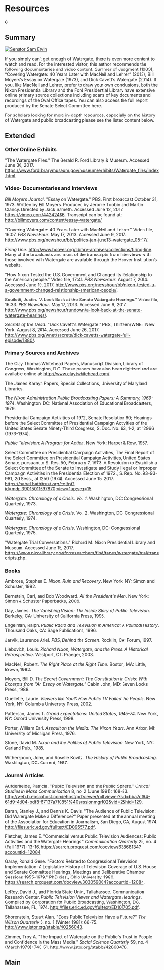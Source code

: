 # Resources

6

## Summary

[![Senator Sam Ervin](https://s3.amazonaws.com/americanarchive.org/exhibits/Ervin-Drawing-s.jpg)](https://s3.amazonaws.com/americanarchive.org/exhibits/Ervin-Drawing)

If you simply can’t get enough of Watergate, there is even more content to watch and read. For the interested visitor, this author recommends the following documentaries and video content: Summer of Judgment (1983), “Covering Watergate: 40 Years Later with MacNeil and Lehrer” (2013), Bill Moyers’s Essay on Watergate (1973), and Dick Cavett’s Watergate (2014). If you, like MacNeil and Lehrer, prefer to draw your own conclusions, both the Nixon Presidential Library and the Ford Presidential Library have extensive online primary source collections including scans of key documents and recordings of the Oval Office tapes. You can also access the full report produced by the Senate Select Committee here. 

For scholars looking for more in-depth resources, especially on the history of Watergate and public broadcasting please see the listed content below.
 

## Extended
### Other Online Exhibits
"The Watergate Files." The Gerald R. Ford Library & Museum. Accessed June 30, 2017. https://www.fordlibrarymuseum.gov/museum/exhibits/Watergate_files/index.html.



### Video- Documentaries and Interviews
*Bill Moyers Journal*. "Essay on Watergate." PBS. First broadcast October 31, 1973. Written by Bill Moyers. Produced by Jerome Toobin and Martin Clancy. Directed by Jack Sameth. Accessed June 12, 2017. https://vimeo.com/44242486.
Transcript can be found at: http://billmoyers.com/content/essay-watergate/

"Covering Watergate: 40 Years Later with MacNeil and Lehrer." Video file, 16:07. *PBS NewsHour*. May 17, 2013. Accessed June 9, 2017. http://www.pbs.org/newshour/bb/politics-jan-june13-watergate_05-17/.

*Firing Line*. http://www.hoover.org/library-archives/collections/firing-line. Many of the broadcasts and most of the transcripts from interviews with those involved with Watergate are available through the Hoover Institution’s website.

"How Nixon Tested the U.S. Government and Changed its Relationship to the American people." Video file, 17:41. *PBS NewsHour*. August 7, 2014. Accessed June 19, 2017. http://www.pbs.org/newshour/bb/nixon-tested-u-s-government-changed-relationship-american-people/.

Scuiletti, Justin. "A Look Back at the Senate Watergate Hearings." Video file, 16:33. *PBS NewsHour*. May 17, 2013. Accessed June 9, 2017. http://www.pbs.org/newshour/rundown/a-look-back-at-the-senate-watergate-hearings/.
 
*Secrets of the Dead*. "Dick Cavett's Watergate." PBS, Thirteen/WNET New York. August 8, 2014. Accessed June 26, 2017. http://www.pbs.org/wnet/secrets/dick-cavetts-watergate-full-episode/1880/.



### Primary Sources and Archives
The Clay Thomas Whitehead Papers, Manuscript Division, Library of Congress, Washington, D.C. These papers have also been digitized and are available online at: http://www.claytwhitehead.com/

The James Karayn Papers, Special Collections, University of Maryland Libraries.

*The Nixon Administration Public Broadcasting Papers: A Summary, 1969-1974*. Washington, DC: National Association of Educational Broadcasters, 1979.

Presidential Campaign Activities of 1972, Senate Resolution 60; Hearings before the Select Committee of Presidential Campaign Activities of the United States Senate Ninety-Third Congress, S. Doc. No. 93, 1-2, at 12966 (1973-1974).

*Public Television: A Program for Action*. New York: Harper & Row, 1967.

Select Committee on Presidential Campaign Activities, The Final Report of the Select Committee on Presidential Campaign Activities, United States Senate, pursuant to S. Res. 60, February 7, 1973: A Resolution to Establish a Select Committee of the Senate to Investigate and Study Illegal or Improper Campaign Activities in the Presidential Election of 1972., S. Rep. No. 93-93-981, 2d Sess., at 1250 (1974). Accessed June 15, 2017. https://babel.hathitrust.org/cgi/pt?id=mdp.39015011697870;view=1up;seq=15.

*Watergate: Chronology of a Crisis. Vol. 1*. Washington, DC: Congressional Quarterly, 1973.
 
*Watergate: Chronology of a Crisis*. Vol. 2. Washington, DC: Congressional Quarterly, 1974.
 
*Watergate: Chronology of a Crisis*. Washington, DC: Congressional Quarterly, 1975.

"Watergate Trial Conversations." Richard M. Nixon Presidential Library and Museum. Accessed June 15, 2017. https://www.nixonlibrary.gov/forresearchers/find/tapes/watergate/trial/transcripts.php.



### Books
Ambrose, Stephen E. *Nixon: Ruin and Recovery*. New York, NY: Simon and Schuster, 1992.

Bernstein, Carl, and Bob Woodward. *All the President's Men*. New York: Simon & Schuster Paperbacks, 2006.

Day, James. *The Vanishing Vision: The Inside Story of Public Television*. Berkeley, CA: University of California Press, 1995.

Engelman, Ralph. *Public Radio and Television in America: A Political History*. Thousand Oaks, CA: Sage Publications, 1996.

Jarvik, Laurence Ariel. *PBS, Behind the Screen*. Rocklin, CA: Forum, 1997.

Liebovich, Louis. *Richard Nixon, Watergate, and the Press: A Historical Retrospective*. Westport, CT: Praeger, 2003.

MacNeil, Robert. *The Right Place at the Right Time*. Boston, MA: Little, Brown, 1982.

Moyers, Bill D. *The Secret Government: The Constitution in Crisis: With Excerpts from "An Essay on Watergate."* Cabin John, MD: Seven Locks Press, 1988.

Ouellette, Laurie. *Viewers like You?: How Public TV Failed the People*. New York, NY: Columbia University Press, 2002.

Patterson, James T. *Grand Expectations: United States, 1945-74*. New York, NY: Oxford University Press, 1998.

Porter, William Earl. *Assault on the Media: The Nixon Years*. Ann Arbor, MI: University of Michigan Press, 1976.

Stone, David M. *Nixon and the Politics of Public Television*. New York, NY: Garland Pub., 1985.

Witherspoon, John, and Roselle Kovitz. *The History of Public Broadcasting*. Washington, DC: Current, 1987.



### Journal Articles
Aufderheide, Patricia. "Public Television and the Public Sphere." *Critical Studies in Mass Communication* 8, no. 2 (June 1991): 168-83. http://web.b.ebscohost.com/ehost/pdfviewer/pdfviewer?sid=bba7cf64-61d9-4d04-bdf8-67137a7f0851%40sessionmgr102&vid=2&hid=129.

Baran, Stanley J., and Dennis K. Davis. "The Audience of Public Television: Did Watergate Make a Difference?" Paper presented at the annual meeting of the Association for Education in Journalism, San Diego, CA, August 1974. http://files.eric.ed.gov/fulltext/ED095577.pdf.

Fletcher, James E. "Commercial versus Public Television Audiences: Public Activities and the Watergate Hearings." *Communication Quarterly* 25, no. 4 (Fall 1977): 13-16. https://search.proquest.com/docview/63868134?accountid=12084.

Garay, Ronald Gene. "Factors Related to Congressional Television Implementation: A Legislative History of Television Coverage of U.S. House and Senate Committee Hearings, Meetings and Deliberative Chamber Sessions 1955-1979." PhD diss., Ohio University, 1980. https://search.proquest.com/docview/303059004?accountid=12084.

LeRoy, David J., and Florida State Univ., Tallahassee. Communication Research Center. *Public Television Viewer and Watergate Hearings*. Compiled by Corporation for Public Broadcasting, Washington, DC. Tallahassee, FL, 1974. http://files.eric.ed.gov/fulltext/ED101705.pdf.

Shorenstein, Stuart Alan. "Does Public Television Have a Future?" *The Wilson Quarterly* 5, no. 1 (Winter 1981): 66-75. http://www.jstor.org/stable/40256043.

Zimmer, Troy A. "The Impact of Watergate on the Public's Trust in People and Confidence in the Mass Media." *Social Science Quarterly* 59, no. 4 (March 1979): 743-51. http://www.jstor.org/stable/42860478.




## Main

